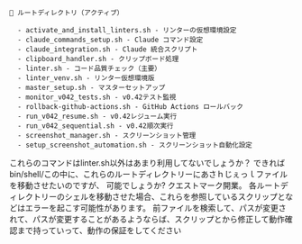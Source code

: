 
```
📁 ルートディレクトリ（アクティブ）

  - activate_and_install_linters.sh - リンターの仮想環境設定
  - claude_commands_setup.sh - Claude コマンド設定
  - claude_integration.sh - Claude 統合スクリプト
  - clipboard_handler.sh - クリップボード処理
  - linter.sh - コード品質チェック（主要）
  - linter_venv.sh - リンター仮想環境版
  - master_setup.sh - マスターセットアップ
  - monitor_v042_tests.sh - v0.42テスト監視
  - rollback-github-actions.sh - GitHub Actions ロールバック
  - run_v042_resume.sh - v0.42レジューム実行
  - run_v042_sequential.sh - v0.42順次実行
  - screenshot_manager.sh - スクリーンショット管理
  - setup_screenshot_automation.sh - スクリーンショット自動化設定
```
  これらのコマンドはlinter.sh以外はあまり利用してないでしょうか？
  できればbin/shell/この中に、これらのルートディレクトリーにあさｈじぇっｌファイルを移動させたいのですが、 可能でしょうか? クエストマーク開業。 各ルートディレクトリーのシェルを移動させた場合、これらを参照しているスクリップとなどはエラーを起こす可能性があります。 前ファイルを検索して、パスが変更されて、パスが変更することがあるようならば、スクリップとから修正して動作確認まで持っていって、動作の保証をしてください
